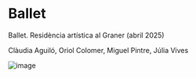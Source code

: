 # Ballet
Ballet. Residència artística al Graner (abril 2025)

Clàudia Aguiló, Oriol Colomer, Miguel Pintre, Júlia Vives

![image]([https://github.com/ics-de/ballet/VideoCapture_20250413-154216.jpg](https://github.com/ics-de/ballet/blob/main/VideoCapture_20250413-154216.jpg))
